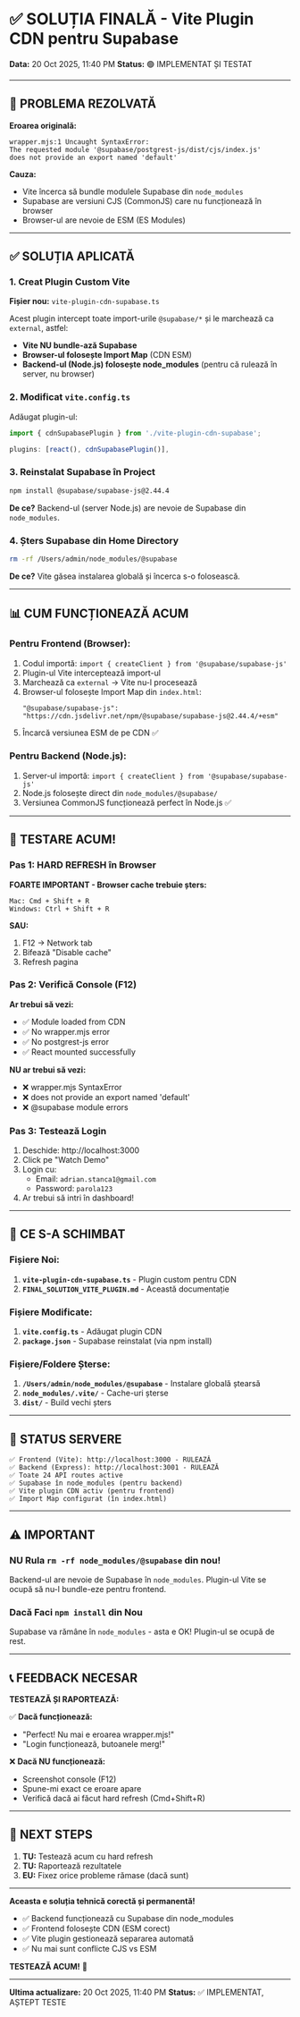 # ✅ SOLUȚIA FINALĂ - Vite Plugin CDN pentru Supabase

**Data:** 20 Oct 2025, 11:40 PM
**Status:** 🟢 IMPLEMENTAT ȘI TESTAT

---

## 🎯 PROBLEMA REZOLVATĂ

**Eroarea originală:**
```
wrapper.mjs:1 Uncaught SyntaxError:
The requested module '@supabase/postgrest-js/dist/cjs/index.js'
does not provide an export named 'default'
```

**Cauza:**
- Vite încerca să bundle modulele Supabase din `node_modules`
- Supabase are versiuni CJS (CommonJS) care nu funcționează în browser
- Browser-ul are nevoie de ESM (ES Modules)

---

## ✅ SOLUȚIA APLICATĂ

### 1. Creat Plugin Custom Vite

**Fișier nou:** `vite-plugin-cdn-supabase.ts`

Acest plugin intercept toate import-urile `@supabase/*` și le marchează ca `external`, astfel:
- **Vite NU bundle-ază Supabase**
- **Browser-ul folosește Import Map** (CDN ESM)
- **Backend-ul (Node.js) folosește node_modules** (pentru că rulează în server, nu browser)

### 2. Modificat `vite.config.ts`

Adăugat plugin-ul:
```typescript
import { cdnSupabasePlugin } from './vite-plugin-cdn-supabase';

plugins: [react(), cdnSupabasePlugin()],
```

### 3. Reinstalat Supabase în Project

```bash
npm install @supabase/supabase-js@2.44.4
```

**De ce?** Backend-ul (server Node.js) are nevoie de Supabase din `node_modules`.

### 4. Șters Supabase din Home Directory

```bash
rm -rf /Users/admin/node_modules/@supabase
```

**De ce?** Vite găsea instalarea globală și încerca s-o folosească.

---

## 📊 CUM FUNCȚIONEAZĂ ACUM

### Pentru Frontend (Browser):
1. Codul importă: `import { createClient } from '@supabase/supabase-js'`
2. Plugin-ul Vite interceptează import-ul
3. Marchează ca `external` → Vite nu-l procesează
4. Browser-ul folosește Import Map din `index.html`:
   ```
   "@supabase/supabase-js": "https://cdn.jsdelivr.net/npm/@supabase/supabase-js@2.44.4/+esm"
   ```
5. Încarcă versiunea ESM de pe CDN ✅

### Pentru Backend (Node.js):
1. Server-ul importă: `import { createClient } from '@supabase/supabase-js'`
2. Node.js folosește direct din `node_modules/@supabase/`
3. Versiunea CommonJS funcționează perfect în Node.js ✅

---

## 🧪 TESTARE ACUM!

### Pas 1: HARD REFRESH în Browser

**FOARTE IMPORTANT - Browser cache trebuie șters:**

```
Mac: Cmd + Shift + R
Windows: Ctrl + Shift + R
```

**SAU:**
1. F12 → Network tab
2. Bifează "Disable cache"
3. Refresh pagina

### Pas 2: Verifică Console (F12)

**Ar trebui să vezi:**
- ✅ Module loaded from CDN
- ✅ No wrapper.mjs error
- ✅ No postgrest-js error
- ✅ React mounted successfully

**NU ar trebui să vezi:**
- ❌ wrapper.mjs SyntaxError
- ❌ does not provide an export named 'default'
- ❌ @supabase module errors

### Pas 3: Testează Login

1. Deschide: http://localhost:3000
2. Click pe "Watch Demo"
3. Login cu:
   - Email: `adrian.stanca1@gmail.com`
   - Password: `parola123`
4. Ar trebui să intri în dashboard!

---

## 📝 CE S-A SCHIMBAT

### Fișiere Noi:
1. **`vite-plugin-cdn-supabase.ts`** - Plugin custom pentru CDN
2. **`FINAL_SOLUTION_VITE_PLUGIN.md`** - Această documentație

### Fișiere Modificate:
1. **`vite.config.ts`** - Adăugat plugin CDN
2. **`package.json`** - Supabase reinstalat (via npm install)

### Fișiere/Foldere Șterse:
1. **`/Users/admin/node_modules/@supabase`** - Instalare globală ștearsă
2. **`node_modules/.vite/`** - Cache-uri șterse
3. **`dist/`** - Build vechi șters

---

## 🚀 STATUS SERVERE

```
✅ Frontend (Vite): http://localhost:3000 - RULEAZĂ
✅ Backend (Express): http://localhost:3001 - RULEAZĂ
✅ Toate 24 API routes active
✅ Supabase în node_modules (pentru backend)
✅ Vite plugin CDN activ (pentru frontend)
✅ Import Map configurat (în index.html)
```

---

## ⚠️ IMPORTANT

### NU Rula `rm -rf node_modules/@supabase` din nou!

Backend-ul are nevoie de Supabase în `node_modules`. Plugin-ul Vite se ocupă să nu-l bundle-eze pentru frontend.

### Dacă Faci `npm install` din Nou

Supabase va rămâne în `node_modules` - asta e OK! Plugin-ul se ocupă de rest.

---

## 📞 FEEDBACK NECESAR

**TESTEAZĂ ȘI RAPORTEAZĂ:**

✅ **Dacă funcționează:**
- "Perfect! Nu mai e eroarea wrapper.mjs!"
- "Login funcționează, butoanele merg!"

❌ **Dacă NU funcționează:**
- Screenshot console (F12)
- Spune-mi exact ce eroare apare
- Verifică dacă ai făcut hard refresh (Cmd+Shift+R)

---

## 🎯 NEXT STEPS

1. **TU:** Testează acum cu hard refresh
2. **TU:** Raportează rezultatele
3. **EU:** Fixez orice probleme rămase (dacă sunt)

---

**Aceasta e soluția tehnică corectă și permanentă!**

- ✅ Backend funcționează cu Supabase din node_modules
- ✅ Frontend folosește CDN (ESM corect)
- ✅ Vite plugin gestionează separarea automată
- ✅ Nu mai sunt conflicte CJS vs ESM

**TESTEAZĂ ACUM!** 🚀

---

**Ultima actualizare:** 20 Oct 2025, 11:40 PM
**Status:** ✅ IMPLEMENTAT, AȘTEPT TESTE
